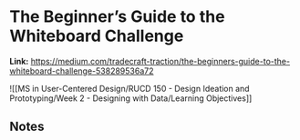 # The Beginner’s Guide to the Whiteboard Challenge
**Link:** https://medium.com/tradecraft-traction/the-beginners-guide-to-the-whiteboard-challenge-538289536a72

![[MS in User-Centered Design/RUCD 150 - Design Ideation and Prototyping/Week 2 - Designing with Data/Learning Objectives]]

## Notes
